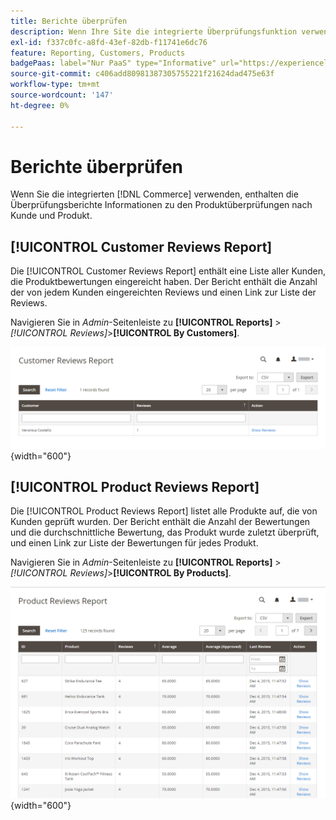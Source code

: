 ```yaml
---
title: Berichte überprüfen
description: Wenn Ihre Site die integrierte Überprüfungsfunktion verwendet, enthalten Überprüfungsberichte Informationen zu Produktüberprüfungen nach Kunde und Produkt.
exl-id: f337c0fc-a8fd-43ef-82db-f11741e6dc76
feature: Reporting, Customers, Products
badgePaas: label="Nur PaaS" type="Informative" url="https://experienceleague.adobe.com/en/docs/commerce/user-guides/product-solutions" tooltip="Gilt nur für Adobe Commerce in Cloud-Projekten (von Adobe verwaltete PaaS-Infrastruktur) und lokale Projekte."
source-git-commit: c406add80981387305755221f21624dad475e63f
workflow-type: tm+mt
source-wordcount: '147'
ht-degree: 0%

---
```


# Berichte überprüfen

Wenn Sie die integrierten [!DNL Commerce] verwenden, enthalten die Überprüfungsberichte Informationen zu den Produktüberprüfungen nach Kunde und Produkt.

## [!UICONTROL Customer Reviews Report]

Die [!UICONTROL Customer Reviews Report] enthält eine Liste aller Kunden, die Produktbewertungen eingereicht haben. Der Bericht enthält die Anzahl der von jedem Kunden eingereichten Reviews und einen Link zur Liste der Reviews.

Navigieren Sie in _Admin_-Seitenleiste zu **[!UICONTROL Reports]** > _[!UICONTROL Reviews]_>**[!UICONTROL By Customers]**.

![Bericht von Kunden überprüfen](./assets/customer-reviews.png){width="600"}

## [!UICONTROL Product Reviews Report]

Die [!UICONTROL Product Reviews Report] listet alle Produkte auf, die von Kunden geprüft wurden. Der Bericht enthält die Anzahl der Bewertungen und die durchschnittliche Bewertung, das Produkt wurde zuletzt überprüft, und einen Link zur Liste der Bewertungen für jedes Produkt.

Navigieren Sie in _Admin_-Seitenleiste zu **[!UICONTROL Reports]** > _[!UICONTROL Reviews]_>**[!UICONTROL By Products]**.

![Bericht nach Produkt überprüfen](./assets/product-reviews.png){width="600"}
